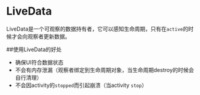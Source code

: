 # LiveData

LiveData是一个可观察的数据持有者，它可以感知生命周期，只有在`active`的时候才会向观察者更新数据。

##使用LiveData的好处

* 确保UI符合数据状态
* 不会有内存泄漏（观察者绑定到生命周期对象，当生命周期destroy的时候会自行清理）
* 不会因activity的`stopped`而引起崩溃（当activity `stop`）
<!--stackedit_data:
eyJoaXN0b3J5IjpbLTIwNDU4NzI4NjAsNzI4NjczNTg1XX0=
-->